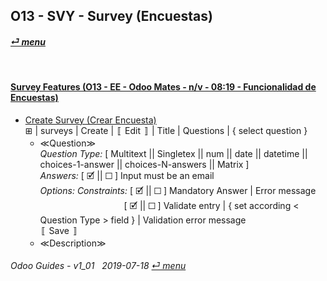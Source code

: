 ## O13 - SVY - Survey (Encuestas)
#### [_&#x23CE; menu_](/o13/ee/o13-ee-guides_menu.md)  

<br>

#### [Survey Features (O13 - EE - Odoo Mates - n/v - 08:19 - Funcionalidad de Encuestas)](https://youtube.com/embed/hFTR26TL0gA?autoplay=1&start=0&end=0&rel=0)<br>

- [Create Survey (Crear Encuesta)](https://youtube.com/embed/hFTR26TL0gA?autoplay=1&start=0&end=0&rel=0)  
  &#x229E; | surveys | Create | &#x301A; Edit &#x301B; | Title | Questions | { select question }
  - &#x226A;Question&#x226B;  
  _Question Type:_ \[ Multitext || Singletex || num || date || datetime || choices-1-answer || choices-N-answers || Matrix ]  
  _Answers:_ \[ &#x1F5F9; || &#x2610; ] Input must be an email  
  _Options: Constraints:_ \[ &#x1F5F9; || &#x2610; ] Mandatory Answer | Error message  
&nbsp;&nbsp;&nbsp;&nbsp;&nbsp;&nbsp;&nbsp;&nbsp;&nbsp;&nbsp;&nbsp;&nbsp;&nbsp;&nbsp;&nbsp;&nbsp;&nbsp;&nbsp;&nbsp;&nbsp;&nbsp;&nbsp;&nbsp;&nbsp;&nbsp;&nbsp;&nbsp;&nbsp;&nbsp;&nbsp;&nbsp;&nbsp;&nbsp;&nbsp;\[ &#x1F5F9; || &#x2610; ] Validate entry | { set according < Question Type > field } | Validation error message<br>
&#x301A; Save &#x301B;  
  - &#x226A;Description&#x226B;  

	
###### Odoo Guides - v1_01 &nbsp; 2019-07-18  [_&#x23CE; menu_](/o13/ee/o13-ee-guides_menu.md)  
